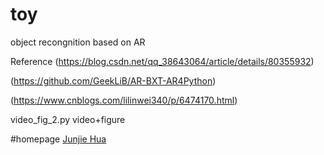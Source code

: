 # toy
object recongnition based on AR

Reference
(https://blog.csdn.net/qq_38643064/article/details/80355932)

(https://github.com/GeekLiB/AR-BXT-AR4Python)

(https://www.cnblogs.com/lilinwei340/p/6474170.html)

video_fig_2.py video+figure


#homepage
[Junjie Hua](https://edmond123456.github.io/)